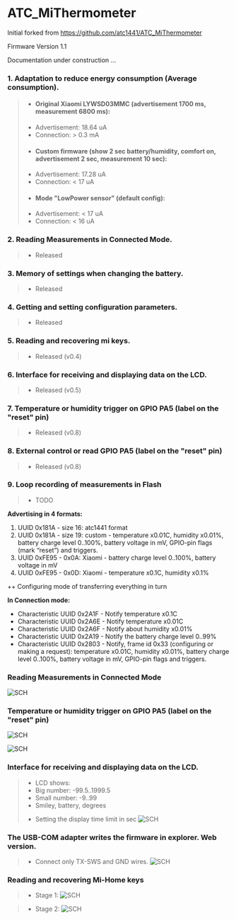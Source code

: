 # ATC_MiThermometer


Initial forked from https://github.com/atc1441/ATC_MiThermometer

Firmware Version 1.1

Documentation under construction ...

### 1. Adaptation to reduce energy consumption (Average consumption).
>* #### Original Xiaomi LYWSD03MMC (advertisement 1700 ms, measurement 6800 ms):
> * Advertisement: 18.64 uA
> * Connection: > 0.3 mA
>* #### Custom firmware (show 2 sec battery/humidity, comfort on, advertisement 2 sec, measurement 10 sec):
> * Advertisement: 17.28 uA
> * Connection: < 17 uA
>* #### Mode "LowPower sensor" (default config):
> * Advertisement: < 17 uA
> * Connection: < 16 uA
### 2. Reading Measurements in Connected Mode.
>* Released
### 3. Memory of settings when changing the battery.
>* Released
### 4. Getting and setting configuration parameters.
>* Released
### 5. Reading and recovering mi keys.
>* Released (v0.4)
### 6. Interface for receiving and displaying data on the LCD.
>* Released (v0.5)
### 7. Temperature or humidity trigger on GPIO PA5 (label on the "reset" pin)
>* Released (v0.8)
### 8. External control or read GPIO PA5 (label on the "reset" pin)
>* Released (v0.8)
### 9. Loop recording of measurements in Flash
>* TODO

**Advertising in 4 formats:**

1. UUID 0x181A - size 16: atc1441 format 
2. UUID 0x181A - size 19: custom - temperature x0.01C, humidity x0.01%, battery charge level 0..100%, battery voltage in mV, GPIO-pin flags (mark “reset”) and triggers.
3. UUID 0xFE95 - 0x0A: Xiaomi - battery charge level 0..100%, battery voltage in mV
4. UUID 0xFE95 - 0x0D: Xiaomi - temperature x0.1C, humidity x0.1%

 ++ Сonfiguring mode of transferring everything in turn 

**In Connection mode:**

- Characteristic UUID 0x2A1F - Notify temperature x0.1C
- Characteristic UUID 0x2A6E - Notify temperature x0.01C
- Characteristic UUID 0x2A6F - Notify about humidity x0.01%
- Characteristic UUID 0x2A19 - Notify the battery charge level 0..99%
- Characteristic UUID 0x2803 - Notify, frame id 0x33 (сonfiguring or making a request): temperature x0.01C, humidity x0.01%, battery charge level 0..100%, battery voltage in mV, GPIO-pin flags and triggers.

### Reading Measurements in Connected Mode
![SCH](https://github.com/pvvx/ATC_MiThermometer/blob/master/GraphAtc_html.gif) 


### Temperature or humidity trigger on GPIO PA5 (label on the "reset" pin)
![SCH](https://github.com/pvvx/ATC_MiThermometer/blob/master/trg_menu.gif)

![SCH](https://github.com/pvvx/ATC_MiThermometer/blob/master/OnOff.gif)


### Interface for receiving and displaying data on the LCD.
>* LCD shows: 
> * Big number: -99.5..1999.5 
> * Small number: -9..99
> * Smiley, battery, degrees
> + Setting the display time limit in sec
![SCH](https://github.com/pvvx/ATC_MiThermometer/blob/master/ShowData.gif) 


### The USB-COM adapter writes the firmware in explorer. Web version. 
>* Connect only TX-SWS and GND wires.
![SCH](https://github.com/pvvx/ATC_MiThermometer/blob/master/USBCOMFlashTxHtml.gif) 


### Reading and recovering Mi-Home keys
>* Stage 1:
![SCH](https://github.com/pvvx/ATC_MiThermometer/blob/master/KeysProgStage1.gif) 


>* Stage 2:
![SCH](https://github.com/pvvx/ATC_MiThermometer/blob/master/KeysProgStage2.gif) 


